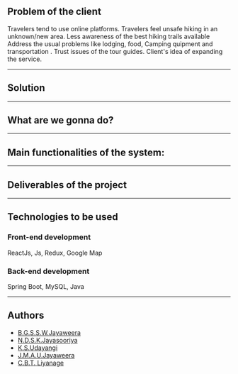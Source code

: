 
## Problem of the client
Travelers tend to use online platforms. 
Travelers feel unsafe hiking in an unknown/new area. 
Less awareness of the best hiking trails available
Address the usual problems like lodging, food, Camping quipment and transportation .
Trust issues of the tour guides.
Client's idea of expanding the service.


---

## Solution 



---

## What are we gonna do?

---

## Main functionalities of the system:


---

## Deliverables of the project


---

## Technologies to be used
### Front-end development
ReactJs,
Js,
Redux,
Google Map

### Back-end development
Spring Boot,
MySQL,
Java

---
## Authors
* [B.G.S.S.W.Jayaweera](https://github.com/jayaweera2)
* [N.D.S.K.Jayasooriya](https://github.com/ShiranthaKellum)
* [K.S.Udayangi](https://github.com/sathyaudayangi)
* [J.M.A.U.Jayaweera](https://github.com/AvishiJayaweera)
* [C.B.T. Liyanage](https://github.com/CHATHURALIYANAGE1997)
